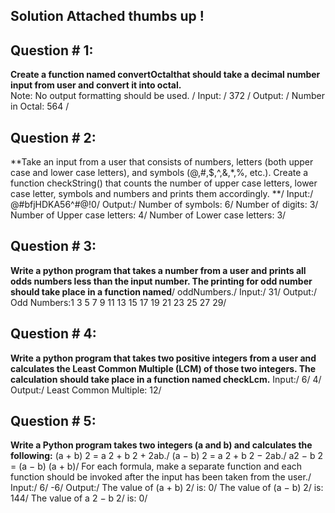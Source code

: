 ## Solution Attached thumbs up ! 
## Question # 1:
**Create a function named convertOctalthat should take a decimal number input from user and
convert it into octal.**  
Note: No output formatting should be used. /
Input: /
372 /
Output: /
Number in Octal: 564 /

## Question # 2:
**Take an input from a user that consists of numbers, letters (both upper case and lower case
letters), and symbols (@,#,$,^,&,*,%, etc.).
Create a function checkString() that counts the number of upper case letters, lower case letter,
symbols and numbers and prints them accordingly. **/
Input:/
@#bfjHDKA56^#@!0/
Output:/
Number of symbols: 6/
Number of digits: 3/
Number of Upper case letters: 4/
Number of Lower case letters: 3/

## Question # 3:
**Write a python program that takes a number from a user and prints all odds numbers less than
the input number. The printing for odd number should take place in a function named**/
oddNumbers./
Input:/
31/
Output:/
Odd Numbers:1 3 5 7 9 11 13 15 17 19 21 23 25 27 29/
## Question # 4:
**Write a python program that takes two positive integers from a user and calculates the Least
Common Multiple (LCM) of those two integers. The calculation should take place in a function
named checkLcm.**
Input:/
6/
4/
Output:/
Least Common Multiple: 12/

## Question # 5:
**Write a Python program takes two integers (a and b) and calculates the following:**
(a + b) 2 = a 2 + b 2 + 2ab./
(a − b) 2 = a 2 + b 2 − 2ab./
a2 − b 2 = (a − b) (a + b)/
For each formula, make a separate function and each function should be invoked after the
input has been taken from the user./
Input:/
6/
-6/
Output:/
The value of (a + b) 2/
is: 0/
The value of (a − b) 2/
is: 144/
The value of a 2 − b 2/
is: 0/
